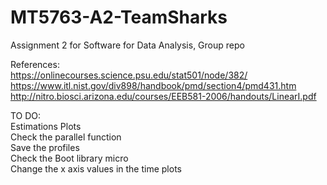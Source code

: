 # MT5763-A2-TeamSharks
Assignment 2 for Software for Data Analysis, Group repo

References:<br>
https://onlinecourses.science.psu.edu/stat501/node/382/ <br>
https://www.itl.nist.gov/div898/handbook/pmd/section4/pmd431.htm <br>
http://nitro.biosci.arizona.edu/courses/EEB581-2006/handouts/LinearI.pdf <br>

TO DO:<br>
Estimations Plots<br>
Check the parallel function<br>
Save the profiles<br>
Check the Boot library micro<br>
Change the x axis values in the time plots<br>
